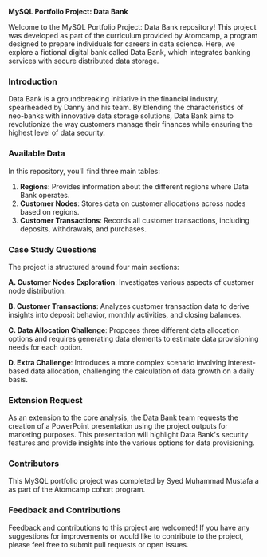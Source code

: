 **MySQL Portfolio Project: Data Bank**

Welcome to the MySQL Portfolio Project: Data Bank repository! This project was developed as part of the curriculum provided by Atomcamp, a program designed to prepare individuals for careers in data science. Here, we explore a fictional digital bank called Data Bank, which integrates banking services with secure distributed data storage.

### Introduction

Data Bank is a groundbreaking initiative in the financial industry, spearheaded by Danny and his team. By blending the characteristics of neo-banks with innovative data storage solutions, Data Bank aims to revolutionize the way customers manage their finances while ensuring the highest level of data security.

### Available Data

In this repository, you'll find three main tables:

1. **Regions**: Provides information about the different regions where Data Bank operates.
2. **Customer Nodes**: Stores data on customer allocations across nodes based on regions.
3. **Customer Transactions**: Records all customer transactions, including deposits, withdrawals, and purchases.

### Case Study Questions

The project is structured around four main sections:

**A. Customer Nodes Exploration**: Investigates various aspects of customer node distribution.

**B. Customer Transactions**: Analyzes customer transaction data to derive insights into deposit behavior, monthly activities, and closing balances.

**C. Data Allocation Challenge**: Proposes three different data allocation options and requires generating data elements to estimate data provisioning needs for each option.

**D. Extra Challenge**: Introduces a more complex scenario involving interest-based data allocation, challenging the calculation of data growth on a daily basis.

### Extension Request

As an extension to the core analysis, the Data Bank team requests the creation of a PowerPoint presentation using the project outputs for marketing purposes. This presentation will highlight Data Bank's security features and provide insights into the various options for data provisioning.

### Contributors

This MySQL portfolio project was completed by Syed Muhammad Mustafa a as part of the Atomcamp cohort program.

### Feedback and Contributions

Feedback and contributions to this project are welcomed! If you have any suggestions for improvements or would like to contribute to the project, please feel free to submit pull requests or open issues.
